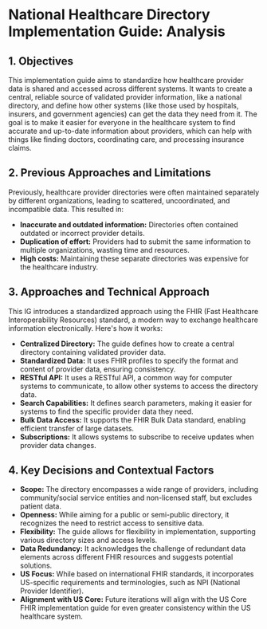 # National Healthcare Directory Implementation Guide: Analysis

## 1. Objectives

This implementation guide aims to standardize how healthcare provider data is shared and accessed across different systems. It wants to create a central, reliable source of validated provider information, like a national directory, and define how other systems (like those used by hospitals, insurers, and government agencies) can get the data they need from it. The goal is to make it easier for everyone in the healthcare system to find accurate and up-to-date information about providers, which can help with things like finding doctors, coordinating care, and processing insurance claims.

## 2. Previous Approaches and Limitations

Previously, healthcare provider directories were often maintained separately by different organizations, leading to scattered, uncoordinated, and incompatible data. This resulted in:

* **Inaccurate and outdated information:** Directories often contained outdated or incorrect provider details.
* **Duplication of effort:** Providers had to submit the same information to multiple organizations, wasting time and resources.
* **High costs:** Maintaining these separate directories was expensive for the healthcare industry.

## 3. Approaches and Technical Approach

This IG introduces a standardized approach using the FHIR (Fast Healthcare Interoperability Resources) standard, a modern way to exchange healthcare information electronically. Here's how it works:

* **Centralized Directory:** The guide defines how to create a central directory containing validated provider data.
* **Standardized Data:** It uses FHIR profiles to specify the format and content of provider data, ensuring consistency.
* **RESTful API:** It uses a RESTful API, a common way for computer systems to communicate, to allow other systems to access the directory data.
* **Search Capabilities:** It defines search parameters, making it easier for systems to find the specific provider data they need.
* **Bulk Data Access:** It supports the FHIR Bulk Data standard, enabling efficient transfer of large datasets.
* **Subscriptions:** It allows systems to subscribe to receive updates when provider data changes.

## 4. Key Decisions and Contextual Factors

* **Scope:** The directory encompasses a wide range of providers, including community/social service entities and non-licensed staff, but excludes patient data.
* **Openness:** While aiming for a public or semi-public directory, it recognizes the need to restrict access to sensitive data.
* **Flexibility:** The guide allows for flexibility in implementation, supporting various directory sizes and access levels.
* **Data Redundancy:** It acknowledges the challenge of redundant data elements across different FHIR resources and suggests potential solutions.
* **US Focus:** While based on international FHIR standards, it incorporates US-specific requirements and terminologies, such as NPI (National Provider Identifier).
* **Alignment with US Core:** Future iterations will align with the US Core FHIR implementation guide for even greater consistency within the US healthcare system.
